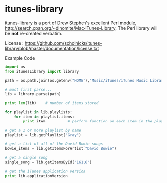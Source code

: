 itunes-library
==============

itunes-library is a port of Drew Stephen's excellent Perl module, http://search.cpan.org/~dinomite/Mac-iTunes-Library. The Perl 
library will be **not** re-created verbatim.

License : https://github.com/scholnicks/itunes-library/blob/master/documentation/license.txt

Example Code

```python
import os
from itunesLibrary import library

path = os.path.join(os.getenv("HOME"),"Music/iTunes/iTunes Music Library.xml")

# must first parse...
lib = library.parse(path)

print len(lib)    # number of items stored

for playlist in lib.playlists:
    for item in playlist.items:
        print item          # perform function on each item in the playlist
        
# get a 1 or more playlist by name
playlist = lib.getPlaylist("Gray")

# get a list of all of the David Bowie songs 
bowie_items = lib.getItemsForArtist("David Bowie")

# get a single song
single_song = lib.getItemsById("16116") 

# get the iTunes application version
print lib.applicationVersion
```
